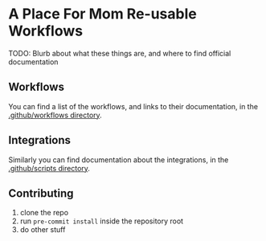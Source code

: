 # A Place For Mom Re-usable Workflows

TODO: Blurb about what these things are, and where to find official documentation

## Workflows

[//]: # (AUTODOC)
[//]: # (AUTODOC)

You can find a list of the workflows, and links to their documentation, in the [.github/workflows directory](.github/workflows/README.md).

## Integrations

Similarly you can find documentation about the integrations, in the [.github/scripts directory](.github/scripts/README.md).

## Contributing

1. clone the repo
2. run `pre-commit install` inside the repository root
3. do other stuff
